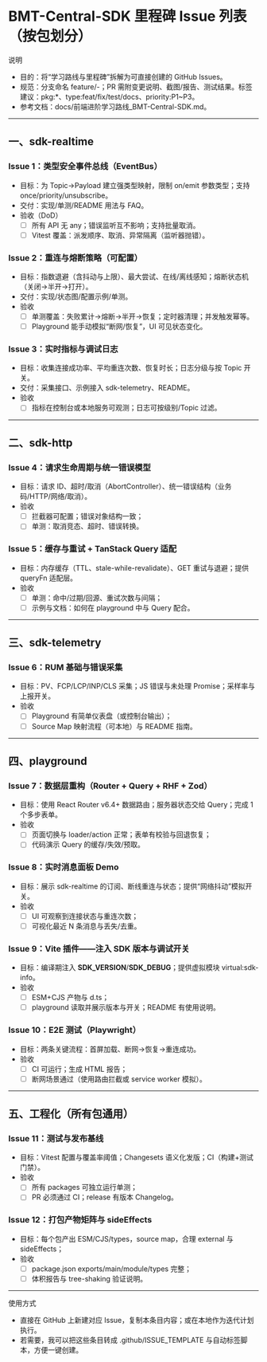 # BMT-Central-SDK 里程碑 Issue 列表（按包划分）

说明
- 目的：将“学习路线与里程碑”拆解为可直接创建的 GitHub Issues。
- 规范：分支命名 feature/<scope>-<short>；PR 需附变更说明、截图/报告、测试结果。标签建议：pkg:*、type:feat/fix/test/docs、priority:P1~P3。
- 参考文档：docs/前端进阶学习路线_BMT-Central-SDK.md。

---

## 一、sdk-realtime

### Issue 1：类型安全事件总线（EventBus）
- 目标：为 Topic→Payload 建立强类型映射，限制 on/emit 参数类型；支持 once/priority/unsubscribe。
- 交付：实现/单测/README 用法与 FAQ。
- 验收（DoD）
  - [ ] 所有 API 无 any；错误监听互不影响；支持批量取消。
  - [ ] Vitest 覆盖：派发顺序、取消、异常隔离（监听器抛错）。

### Issue 2：重连与熔断策略（可配置）
- 目标：指数退避（含抖动与上限）、最大尝试、在线/离线感知；熔断状态机（关闭→半开→打开）。
- 交付：实现/状态图/配置示例/单测。
- 验收
  - [ ] 单测覆盖：失败累计→熔断→半开→恢复；定时器清理；并发触发幂等。
  - [ ] Playground 能手动模拟“断网/恢复”，UI 可见状态变化。

### Issue 3：实时指标与调试日志
- 目标：收集连接成功率、平均重连次数、恢复时长；日志分级与按 Topic 开关。
- 交付：采集接口、示例接入 sdk-telemetry、README。
- 验收
  - [ ] 指标在控制台或本地服务可观测；日志可按级别/Topic 过滤。

---

## 二、sdk-http

### Issue 4：请求生命周期与统一错误模型
- 目标：请求 ID、超时/取消（AbortController）、统一错误结构（业务码/HTTP/网络/取消）。
- 验收
  - [ ] 拦截器可配置；错误对象结构一致；
  - [ ] 单测：取消竞态、超时、错误转换。

### Issue 5：缓存与重试 + TanStack Query 适配
- 目标：内存缓存（TTL、stale-while-revalidate）、GET 重试与退避；提供 queryFn 适配层。
- 验收
  - [ ] 单测：命中/过期/回源、重试次数与间隔；
  - [ ] 示例与文档：如何在 playground 中与 Query 配合。

---

## 三、sdk-telemetry

### Issue 6：RUM 基础与错误采集
- 目标：PV、FCP/LCP/INP/CLS 采集；JS 错误与未处理 Promise；采样率与上报开关。
- 验收
  - [ ] Playground 有简单仪表盘（或控制台输出）；
  - [ ] Source Map 映射流程（可本地）与 README 指南。

---

## 四、playground

### Issue 7：数据层重构（Router + Query + RHF + Zod）
- 目标：使用 React Router v6.4+ 数据路由；服务器状态交给 Query；完成 1 个多步表单。
- 验收
  - [ ] 页面切换与 loader/action 正常；表单有校验与回退恢复；
  - [ ] 代码演示 Query 的缓存/失效/预取。

### Issue 8：实时消息面板 Demo
- 目标：展示 sdk-realtime 的订阅、断线重连与状态；提供“网络抖动”模拟开关。
- 验收
  - [ ] UI 可观察到连接状态与重连次数；
  - [ ] 可视化最近 N 条消息与丢失/去重。

### Issue 9：Vite 插件——注入 SDK 版本与调试开关
- 目标：编译期注入 __SDK_VERSION__/__SDK_DEBUG__；提供虚拟模块 virtual:sdk-info。
- 验收
  - [ ] ESM+CJS 产物与 d.ts；
  - [ ] playground 读取并展示版本与开关；README 有使用说明。

### Issue 10：E2E 测试（Playwright）
- 目标：两条关键流程：首屏加载、断网→恢复→重连成功。
- 验收
  - [ ] CI 可运行；生成 HTML 报告；
  - [ ] 断网场景通过（使用路由拦截或 service worker 模拟）。

---

## 五、工程化（所有包通用）

### Issue 11：测试与发布基线
- 目标：Vitest 配置与覆盖率阈值；Changesets 语义化发版；CI（构建+测试门禁）。
- 验收
  - [ ] 所有 packages 可独立运行单测；
  - [ ] PR 必须通过 CI；release 有版本 Changelog。

### Issue 12：打包产物矩阵与 sideEffects
- 目标：每个包产出 ESM/CJS/types，source map，合理 external 与 sideEffects；
- 验收
  - [ ] package.json exports/main/module/types 完整；
  - [ ] 体积报告与 tree-shaking 验证说明。

---

使用方式
- 直接在 GitHub 上新建对应 Issue，复制本条目内容；或在本地作为迭代计划执行。
- 若需要，我可以把这些条目转成 .github/ISSUE_TEMPLATE 与自动标签脚本，方便一键创建。